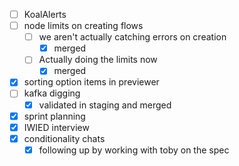 * [ ] KoalAlerts
* [ ] node limits on creating flows
  * [ ] we aren't actually catching errors on creation
    * [x] merged
  * [ ] Actually doing the limits now
    * [x] merged
* [x] sorting option items in previewer
* [ ] kafka digging
  * [x] validated in staging and merged
* [x] sprint planning
* [x] IWIED interview
* [x] conditionality chats
  * [x] following up by working with toby on the spec
